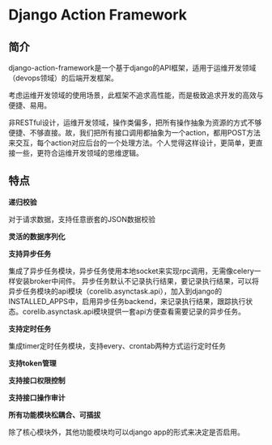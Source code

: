 # Django Action Framework

## 简介

django-action-framework是一个基于django的API框架，适用于运维开发领域（devops领域）的后端开发框架。

考虑运维开发领域的使用场景，此框架不追求高性能，而是极致追求开发的高效与便捷、易用。

非RESTful设计，运维开发领域，操作类偏多，把所有操作抽象为资源的方式不够便捷、不够直接。故，我们把所有接口调用都抽象为一个action，都用POST方法来交互，每个action对应后台的一个处理方法。个人觉得这样设计，更简单，更直接一些，更符合运维开发领域的思维逻辑。

## 特点

**递归校验**

对于请求数据，支持任意嵌套的JSON数据校验

**灵活的数据序列化**

**支持异步任务**

集成了异步任务模块，异步任务使用本地socket来实现rpc调用，无需像celery一样安装broker中间件。
异步任务默认不记录执行结果，要记录执行结果，可以将异步任务模块的api模块（corelib.asynctask.api），加入到django的INSTALLED_APPS中，启用异步任务backend，来记录执行结果，跟踪执行状态。corelib.asynctask.api模块提供一套api方便查看需要记录的异步任务。

**支持定时任务**

集成timer定时任务模块，支持every、crontab两种方式运行定时任务

**支持token管理**

**支持接口权限控制**

**支持接口操作审计**

**所有功能模块松耦合、可插拔**

除了核心模块外，其他功能模块均可以django app的形式来决定是否启用。